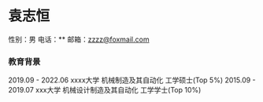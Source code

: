 <!--
**littleblacksmithofmilan/littleblacksmithofmilan** is a ✨ _special_ ✨ repository because its `README.md` (this file) appears on your GitHub profile.

Here are some ideas to get you started:

- 🔭 I’m currently working on ...
- 🌱 I’m currently learning ...
- 👯 I’m looking to collaborate on ...
- 🤔 I’m looking for help with ...
- 💬 Ask me about ...
- 📫 How to reach me: ...
- 😄 Pronouns: ...
- ⚡ Fun fact: ...
-->
# 袁志恒
性别：男    电话：**   邮箱：zzzz@foxmail.com
### 教育背景
2019.09 - 2022.06         xxxx大学     	    机械制造及其自动化             工学硕士(Top 5%)
2015.09 - 2019.07         xxx大学           机械设计制造及其自动化          工学学士(Top 10%)
